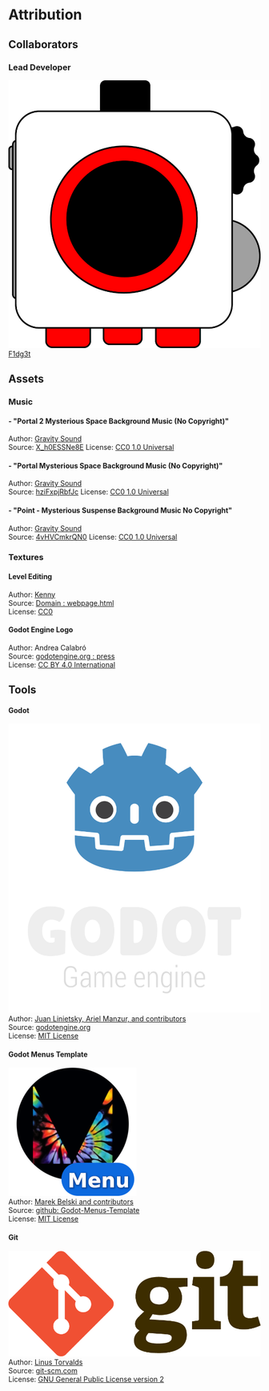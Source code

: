 # Attribution
## Collaborators

### Lead Developer   
![F1dg3t Logo](/UI_Test/assets/F1dg3t_Logo_Simple@4x.png)
[F1dg3t](https://f1dg3t.itch.io)  

## Assets
### Music

#### - "Portal 2 Mysterious Space Background Music (No Copyright)"  
Author: [Gravity Sound](https://www.youtube.com/@GravitySound)   
Source: [X_h0ESSNe8E](https://www.youtube.com/watch?v=X_h0ESSNe8E)
License: [CC0 1.0 Universal](https://creativecommons.org/publicdomain/zero/1.0/)

#### - "Portal Mysterious Space Background Music (No Copyright)"  
Author: [Gravity Sound](https://www.youtube.com/@GravitySound)   
Source: [hziFxpjRbfJc](https://www.youtube.com/watch?v=ziFxpjRbfJc)
License: [CC0 1.0 Universal](https://creativecommons.org/publicdomain/zero/1.0/)

#### - "Point - Mysterious Suspense Background Music No Copyright"  
Author: [Gravity Sound](https://www.youtube.com/@GravitySound)   
Source: [4vHVCmkrQN0](https://www.youtube.com/watch?v=ziFxpjRbfJc)
License: [CC0 1.0 Universal](https://creativecommons.org/publicdomain/zero/1.0/)

### Textures
#### Level Editing
Author: [Kenny](https://kenney.nl)  
Source: [Domain : webpage.html](https://kenney.nl/assets/prototype-textures)  
License: [CC0](https://creativecommons.org/publicdomain/zero/1.0/)

#### Godot Engine Logo
Author: Andrea Calabró  
Source: [godotengine.org : press](https://godotengine.org/press/)  
License: [CC BY 4.0 International](https://github.com/godotengine/godot/blob/master/LOGO_LICENSE.txt) 

## Tools
#### Godot
![Godot Engine Logo](/UI_Test/assets/godot_engine_logo/logo_vertical_color_dark.png)  
Author: [Juan Linietsky, Ariel Manzur, and contributors](https://godotengine.org/contact)  
Source: [godotengine.org](https://godotengine.org/)  
License: [MIT License](https://github.com/godotengine/godot/blob/master/LICENSE.txt) 

#### Godot Menus Template
![Maaack Plugin Icon](/UI_Test/assets/plugin_logo/logo.png)  
Author: [Marek Belski and contributors](https://github.com/Maaack/Godot-Menus-Template/graphs/contributors)  
Source: [github: Godot-Menus-Template](https://github.com/Maaack/Godot-Menus-Template)  
License: [MIT License](LICENSE.txt)  

#### Git
![Git Logo](/UI_Test/assets/git_logo/Git-Logo-2Color.png)  
Author: [Linus Torvalds](https://github.com/torvalds)  
Source: [git-scm.com](https://git-scm.com/downloads)  
License: [GNU General Public License version 2](https://opensource.org/licenses/GPL-2.0)

